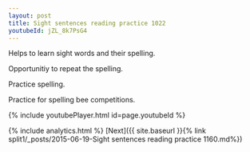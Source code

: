 ```yaml
---
layout: post
title: Sight sentences reading practice 1022
youtubeId: jZL_8k7PsG4
---
```

 
 
Helps to learn sight words and their spelling.

Opportunitiy to repeat the spelling. 

Practice spelling. 
 
Practice for spelling bee competitions. 
 
{% include youtubePlayer.html id=page.youtubeId %}
 
 
{% include analytics.html %} 
[Next]({{ site.baseurl }}{% link  split1/_posts/2015-06-19-Sight sentences reading practice 1160.md%})
 
